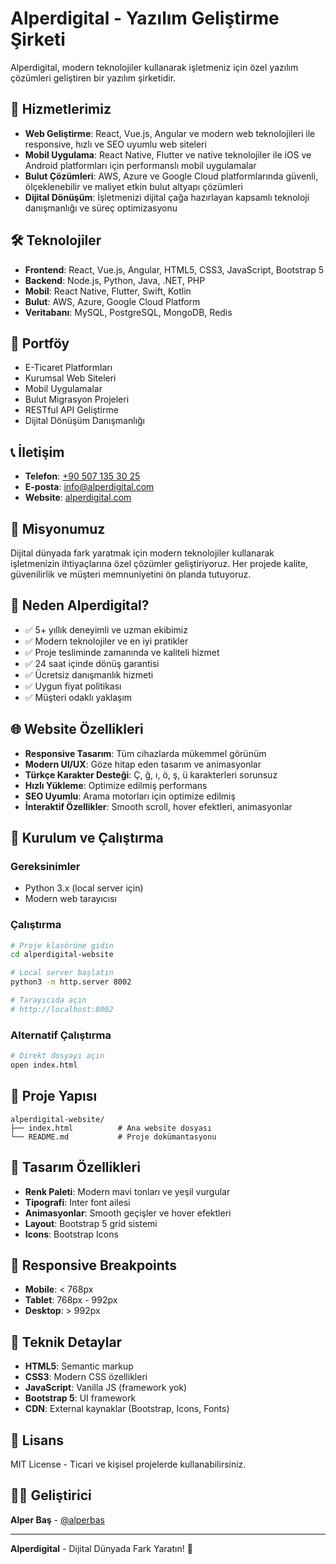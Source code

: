 # Alperdigital - Yazılım Geliştirme Şirketi

Alperdigital, modern teknolojiler kullanarak işletmeniz için özel yazılım çözümleri geliştiren bir yazılım şirketidir.

## 🚀 Hizmetlerimiz

- **Web Geliştirme**: React, Vue.js, Angular ve modern web teknolojileri ile responsive, hızlı ve SEO uyumlu web siteleri
- **Mobil Uygulama**: React Native, Flutter ve native teknolojiler ile iOS ve Android platformları için performanslı mobil uygulamalar
- **Bulut Çözümleri**: AWS, Azure ve Google Cloud platformlarında güvenli, ölçeklenebilir ve maliyet etkin bulut altyapı çözümleri
- **Dijital Dönüşüm**: İşletmenizi dijital çağa hazırlayan kapsamlı teknoloji danışmanlığı ve süreç optimizasyonu

## 🛠️ Teknolojiler

- **Frontend**: React, Vue.js, Angular, HTML5, CSS3, JavaScript, Bootstrap 5
- **Backend**: Node.js, Python, Java, .NET, PHP
- **Mobil**: React Native, Flutter, Swift, Kotlin
- **Bulut**: AWS, Azure, Google Cloud Platform
- **Veritabanı**: MySQL, PostgreSQL, MongoDB, Redis

## 📱 Portföy

- E-Ticaret Platformları
- Kurumsal Web Siteleri
- Mobil Uygulamalar
- Bulut Migrasyon Projeleri
- RESTful API Geliştirme
- Dijital Dönüşüm Danışmanlığı

## 📞 İletişim

- **Telefon**: [+90 507 135 30 25](tel:+905071353025)
- **E-posta**: info@alperdigital.com
- **Website**: [alperdigital.com](https://alperdigital.com)

## 🎯 Misyonumuz

Dijital dünyada fark yaratmak için modern teknolojiler kullanarak işletmenizin ihtiyaçlarına özel çözümler geliştiriyoruz. Her projede kalite, güvenilirlik ve müşteri memnuniyetini ön planda tutuyoruz.

## 🌟 Neden Alperdigital?

- ✅ 5+ yıllık deneyimli ve uzman ekibimiz
- ✅ Modern teknolojiler ve en iyi pratikler
- ✅ Proje tesliminde zamanında ve kaliteli hizmet
- ✅ 24 saat içinde dönüş garantisi
- ✅ Ücretsiz danışmanlık hizmeti
- ✅ Uygun fiyat politikası
- ✅ Müşteri odaklı yaklaşım

## 🌐 Website Özellikleri

- **Responsive Tasarım**: Tüm cihazlarda mükemmel görünüm
- **Modern UI/UX**: Göze hitap eden tasarım ve animasyonlar
- **Türkçe Karakter Desteği**: Ç, ğ, ı, ö, ş, ü karakterleri sorunsuz
- **Hızlı Yükleme**: Optimize edilmiş performans
- **SEO Uyumlu**: Arama motorları için optimize edilmiş
- **İnteraktif Özellikler**: Smooth scroll, hover efektleri, animasyonlar

## 🚀 Kurulum ve Çalıştırma

### Gereksinimler
- Python 3.x (local server için)
- Modern web tarayıcısı

### Çalıştırma
```bash
# Proje klasörüne gidin
cd alperdigital-website

# Local server başlatın
python3 -m http.server 8002

# Tarayıcıda açın
# http://localhost:8002
```

### Alternatif Çalıştırma
```bash
# Direkt dosyayı açın
open index.html
```

## 📁 Proje Yapısı

```
alperdigital-website/
├── index.html          # Ana website dosyası
└── README.md           # Proje dokümantasyonu
```

## 🎨 Tasarım Özellikleri

- **Renk Paleti**: Modern mavi tonları ve yeşil vurgular
- **Tipografi**: Inter font ailesi
- **Animasyonlar**: Smooth geçişler ve hover efektleri
- **Layout**: Bootstrap 5 grid sistemi
- **Icons**: Bootstrap Icons

## 📱 Responsive Breakpoints

- **Mobile**: < 768px
- **Tablet**: 768px - 992px
- **Desktop**: > 992px

## 🔧 Teknik Detaylar

- **HTML5**: Semantic markup
- **CSS3**: Modern CSS özellikleri
- **JavaScript**: Vanilla JS (framework yok)
- **Bootstrap 5**: UI framework
- **CDN**: External kaynaklar (Bootstrap, Icons, Fonts)

## 📄 Lisans

MIT License - Ticari ve kişisel projelerde kullanabilirsiniz.

## 👨‍💻 Geliştirici

**Alper Baş** - [@alperbas](https://github.com/alperbas)

---

**Alperdigital** - Dijital Dünyada Fark Yaratın! 🚀